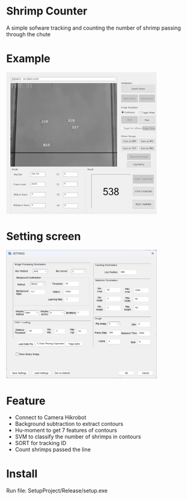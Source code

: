 # Shrimp Counter
A simple sofware tracking and counting the number of shrimp passing through the chute
# Example
[<img src="assets/sample.jpg" width="400"/>](assets/sample.jpg)
# Setting screen
[<img src="assets/settings.png" width="400"/>](assets/settings.png)
# Feature
+ Connect to Camera Hikrobot
+ Background subtraction to extract contours
+ Hu-moment to get 7 features of contours
+ SVM to classify the number of shrimps in contours
+ SORT for tracking ID
+ Count shrimps passed the line
# Install 
Run file: SetupProject/Release/setup.exe

